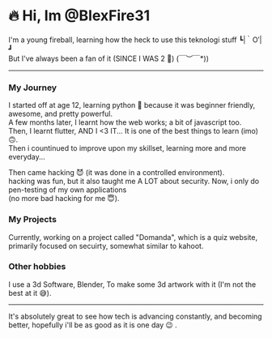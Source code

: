 # 🔥 Hi, Im @BlexFire31 

I'm a young fireball, learning how the heck to use this teknologi stuff ┗|｀O′|┛   
But I've always been a fan of it (SINCE I WAS 2 🤣) \(￣︶￣*\)) 

------------------------------------------------------------------------------------------------------------
### My Journey

I started off at age 12, learning python 🐍 because it was beginner friendly, awesome, and pretty powerful.  
A few months later, I learnt how the web works; a bit of javascript too.  
Then, I learnt flutter, AND I <3 IT... It is one of the best things to learn (imo) 🙃.  
Then i countinued to improve upon my skillset, learning more and more everyday...

Then came hacking 😈 
(it was done in a controlled environment).  
hacking was fun, but it also taught me A LOT about security. 
Now, i only do pen-testing of my own applications  
(no more bad hacking for me 😇). 

### My Projects

Currently, working on a project called "Domanda", which is a quiz website, primarily focused on secuirty, 
somewhat similar to kahoot.

### Other hobbies

I use a 3d Software, Blender, To make some 3d artwork with it (I'm not the best at it 😅). 

------------------------------------------------------------------------------------------------------------

It's absolutely great to see how tech is advancing constantly, and becoming better, 
hopefully i'll be as good as it is one day 😉 .

<!---
BlexFire31/BlexFire31 is a ✨ special ✨ repository because its `README.md` (this file) appears on your GitHub profile.
You can click the Preview link to take a look at your changes.
--->

